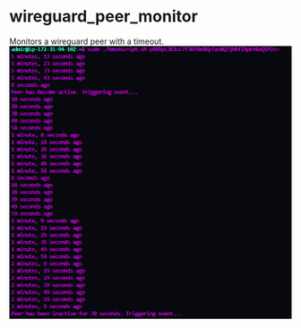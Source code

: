 # wireguard_peer_monitor
Monitors a wireguard peer with a timeout. 
![Peer Monitor](https://raw.githubusercontent.com/orionnelson/wireguard_peer_monitor/main/Monitor.png)
